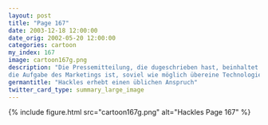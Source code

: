 ```yaml
---
layout: post
title: "Page 167"
date: 2003-12-18 12:00:00
date_orig: 2002-05-20 12:00:00
categories: cartoon
my_index: 167
image: cartoon167g.png
description: "Die Pressemitteilung, die dugeschrieben hast, beinhaltet lächerliche Anforderungen an unser Produkt Es sieht so aus, als ob es 
die Aufgabe des Marketings ist, soviel wie möglich übereine Technologie zu lügen die weit hinter deinem Verstöndnis liegt Wer bist du Dilbert"
germantitle: "Hackles erhebt einen üblichen Anspruch"
twitter_card_type: summary_large_image
---
```


{% include figure.html src="cartoon167g.png" alt="Hackles Page 167"  %}
